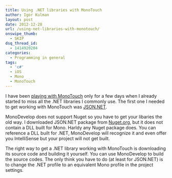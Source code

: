 ```yaml
---
title: Using .NET libraries with MonoTouch
author: Igor Kulman
layout: post
date: 2012-12-28
url: /using-net-libraries-with-monotouch/
onswipe_thumb:
  - SKIP
dsq_thread_id:
  - 1414920204
categories:
  - Programming in general
tags:
  - 'c#'
  - iOS
  - Mono
  - MonoTouch
---
```

I have been [playing with MonoTouch][1] only for a few days when I already started to miss all the .NET libraries I commonly use. The first one I needed to get working with MonoTouch was [JSON.NET][2].

MonoDevelop does not support Nuget so you have to get your libaries the old way. I downloaded JSON.NET package from [Nuget.org][3], but it does not contain a DLL built for Mono. Harldy any Nuget package does. You can reference a DLL built for .NET, MonoDevelop will recognize it and even offer you IntelliSense but your project will not get built.

The right way to get a .NET library working with MonoTouch is downloading its source code and building it yourself. You can use MonoDevelop to build the source codes. The only think you have to do (at least for JSON.NET) is to change the .NET profile to an equivalent Mono profile in the project settings.

 [1]: http://blog.kulman.sk/monotouch-ios-development-for-net-programmers/
 [2]: http://james.newtonking.com/projects/json-net.aspx
 [3]: http://nuget.org/